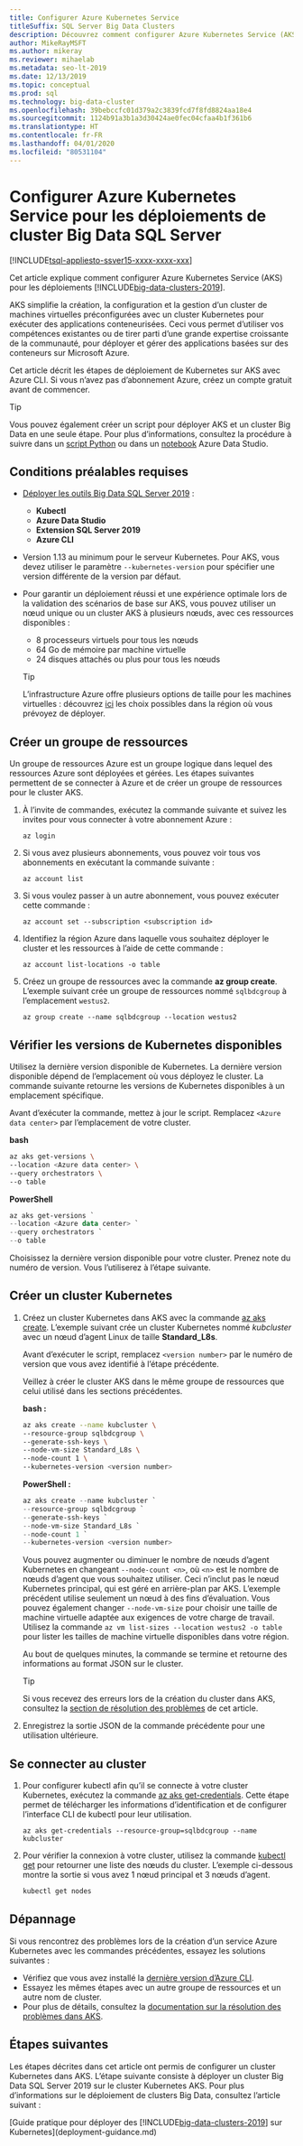 ```yaml
---
title: Configurer Azure Kubernetes Service
titleSuffix: SQL Server Big Data Clusters
description: Découvrez comment configurer Azure Kubernetes Service (AKS) pour les déploiements [!INCLUDE[big-data-clusters-2019](../includes/ssbigdataclusters-ver15.md)].
author: MikeRayMSFT
ms.author: mikeray
ms.reviewer: mihaelab
ms.metadata: seo-lt-2019
ms.date: 12/13/2019
ms.topic: conceptual
ms.prod: sql
ms.technology: big-data-cluster
ms.openlocfilehash: 39bebccfc01d379a2c3839fcd7f8fd8824aa18e4
ms.sourcegitcommit: 1124b91a3b1a3d30424ae0fec04cfaa4b1f361b6
ms.translationtype: HT
ms.contentlocale: fr-FR
ms.lasthandoff: 04/01/2020
ms.locfileid: "80531104"
---
```

# <a name="configure-azure-kubernetes-service-for-sql-server-big-data-cluster-deployments"></a>Configurer Azure Kubernetes Service pour les déploiements de cluster Big Data SQL Server

[!INCLUDE[tsql-appliesto-ssver15-xxxx-xxxx-xxx](../includes/tsql-appliesto-ssver15-xxxx-xxxx-xxx.md)]

Cet article explique comment configurer Azure Kubernetes Service (AKS) pour les déploiements [!INCLUDE[big-data-clusters-2019](../includes/ssbigdataclusters-ver15.md)].

AKS simplifie la création, la configuration et la gestion d’un cluster de machines virtuelles préconfigurées avec un cluster Kubernetes pour exécuter des applications conteneurisées. Ceci vous permet d’utiliser vos compétences existantes ou de tirer parti d’une grande expertise croissante de la communauté, pour déployer et gérer des applications basées sur des conteneurs sur Microsoft Azure.

Cet article décrit les étapes de déploiement de Kubernetes sur AKS avec Azure CLI. Si vous n’avez pas d’abonnement Azure, créez un compte gratuit avant de commencer.

> [!TIP]
> Vous pouvez également créer un script pour déployer AKS et un cluster Big Data en une seule étape. Pour plus d’informations, consultez la procédure à suivre dans un [script Python](quickstart-big-data-cluster-deploy.md) ou dans un [notebook](notebooks-deploy.md) Azure Data Studio.

## <a name="prerequisites"></a>Conditions préalables requises

- [Déployer les outils Big Data SQL Server 2019](deploy-big-data-tools.md) :
   - **Kubectl**
   - **Azure Data Studio**
   - **Extension SQL Server 2019**
   - **Azure CLI**

- Version 1.13 au minimum pour le serveur Kubernetes. Pour AKS, vous devez utiliser le paramètre `--kubernetes-version` pour spécifier une version différente de la version par défaut.

- Pour garantir un déploiement réussi et une expérience optimale lors de la validation des scénarios de base sur AKS, vous pouvez utiliser un nœud unique ou un cluster AKS à plusieurs nœuds, avec ces ressources disponibles :
   - 8 processeurs virtuels pour tous les nœuds
   - 64 Go de mémoire par machine virtuelle
   - 24 disques attachés ou plus pour tous les nœuds

   > [!TIP]
   > L’infrastructure Azure offre plusieurs options de taille pour les machines virtuelles : découvrez [ici](https://docs.microsoft.com/azure/virtual-machines/windows/sizes) les choix possibles dans la région où vous prévoyez de déployer.

## <a name="create-a-resource-group"></a>Créer un groupe de ressources

Un groupe de ressources Azure est un groupe logique dans lequel des ressources Azure sont déployées et gérées. Les étapes suivantes permettent de se connecter à Azure et de créer un groupe de ressources pour le cluster AKS.

1. À l’invite de commandes, exécutez la commande suivante et suivez les invites pour vous connecter à votre abonnement Azure :

    ```azurecli
    az login
    ```

1. Si vous avez plusieurs abonnements, vous pouvez voir tous vos abonnements en exécutant la commande suivante :

   ```azurecli
   az account list
   ```

1. Si vous voulez passer à un autre abonnement, vous pouvez exécuter cette commande :

   ```azurecli
   az account set --subscription <subscription id>
   ```

1. Identifiez la région Azure dans laquelle vous souhaitez déployer le cluster et les ressources à l’aide de cette commande :

   ```azurecli
   az account list-locations -o table
   ```

1. Créez un groupe de ressources avec la commande **az group create**. L’exemple suivant crée un groupe de ressources nommé `sqlbdcgroup` à l’emplacement `westus2`.

   ```azurecli
   az group create --name sqlbdcgroup --location westus2
   ```

## <a name="verify-available-kubernetes-versions"></a>Vérifier les versions de Kubernetes disponibles

Utilisez la dernière version disponible de Kubernetes. La dernière version disponible dépend de l’emplacement où vous déployez le cluster. La commande suivante retourne les versions de Kubernetes disponibles à un emplacement spécifique.

Avant d’exécuter la commande, mettez à jour le script. Remplacez `<Azure data center>` par l’emplacement de votre cluster.

   **bash**

   ```bash
   az aks get-versions \
   --location <Azure data center> \
   --query orchestrators \
   --o table
   ```

   **PowerShell**

   ```powershell
   az aks get-versions `
   --location <Azure data center> `
   --query orchestrators `
   --o table
   ```

Choisissez la dernière version disponible pour votre cluster. Prenez note du numéro de version. Vous l’utiliserez à l’étape suivante.

## <a name="create-a-kubernetes-cluster"></a>Créer un cluster Kubernetes

1. Créez un cluster Kubernetes dans AKS avec la commande [az aks create](https://docs.microsoft.com/cli/azure/aks). L’exemple suivant crée un cluster Kubernetes nommé *kubcluster* avec un nœud d’agent Linux de taille **Standard_L8s**.

   Avant d’exécuter le script, remplacez `<version number>` par le numéro de version que vous avez identifié à l’étape précédente.

   Veillez à créer le cluster AKS dans le même groupe de ressources que celui utilisé dans les sections précédentes.

   **bash :**

   ```bash
   az aks create --name kubcluster \
   --resource-group sqlbdcgroup \
   --generate-ssh-keys \
   --node-vm-size Standard_L8s \
   --node-count 1 \
   --kubernetes-version <version number>
   ```

   **PowerShell :**

   ```powershell
   az aks create --name kubcluster `
   --resource-group sqlbdcgroup `
   --generate-ssh-keys `
   --node-vm-size Standard_L8s `
   --node-count 1 `
   --kubernetes-version <version number>
   ```

   Vous pouvez augmenter ou diminuer le nombre de nœuds d’agent Kubernetes en changeant `--node-count <n>`, où `<n>` est le nombre de nœuds d’agent que vous souhaitez utiliser. Ceci n’inclut pas le nœud Kubernetes principal, qui est géré en arrière-plan par AKS. L’exemple précédent utilise seulement un nœud à des fins d’évaluation. Vous pouvez également changer `--node-vm-size` pour choisir une taille de machine virtuelle adaptée aux exigences de votre charge de travail. Utilisez la commande `az vm list-sizes --location westus2 -o table` pour lister les tailles de machine virtuelle disponibles dans votre région.

   Au bout de quelques minutes, la commande se termine et retourne des informations au format JSON sur le cluster.

   > [!TIP]
   > Si vous recevez des erreurs lors de la création du cluster dans AKS, consultez la [section de résolution des problèmes](#troubleshoot) de cet article.

1. Enregistrez la sortie JSON de la commande précédente pour une utilisation ultérieure.

## <a name="connect-to-the-cluster"></a>Se connecter au cluster

1. Pour configurer kubectl afin qu’il se connecte à votre cluster Kubernetes, exécutez la commande [az aks get-credentials](https://docs.microsoft.com/cli/azure/aks?view=azure-cli-latest#az-aks-get-credentials). Cette étape permet de télécharger les informations d’identification et de configurer l’interface CLI de kubectl pour leur utilisation.

   ```azurecli
   az aks get-credentials --resource-group=sqlbdcgroup --name kubcluster
   ```

1. Pour vérifier la connexion à votre cluster, utilisez la commande [kubectl get](https://kubernetes.io/docs/reference/generated/kubectl/kubectl-commands) pour retourner une liste des nœuds du cluster.  L’exemple ci-dessous montre la sortie si vous avez 1 nœud principal et 3 nœuds d’agent.

   ```bash
   kubectl get nodes
   ```

## <a name="troubleshooting"></a><a id="troubleshoot"></a> Dépannage

Si vous rencontrez des problèmes lors de la création d’un service Azure Kubernetes avec les commandes précédentes, essayez les solutions suivantes :

- Vérifiez que vous avez installé la [dernière version d’Azure CLI](https://docs.microsoft.com/cli/azure/install-azure-cli?view=azure-cli-latest).
- Essayez les mêmes étapes avec un autre groupe de ressources et un autre nom de cluster.
- Pour plus de détails, consultez la [documentation sur la résolution des problèmes dans AKS](https://docs.microsoft.com/azure/aks/troubleshooting).

## <a name="next-steps"></a>Étapes suivantes

Les étapes décrites dans cet article ont permis de configurer un cluster Kubernetes dans AKS. L’étape suivante consiste à déployer un cluster Big Data SQL Server 2019 sur le cluster Kubernetes AKS. Pour plus d’informations sur le déploiement de clusters Big Data, consultez l’article suivant :

[Guide pratique pour déployer des [!INCLUDE[big-data-clusters-2019](../includes/ssbigdataclusters-ss-nover.md)] sur Kubernetes](deployment-guidance.md)
